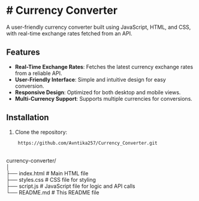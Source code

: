 # # Currency Converter

A user-friendly currency converter built using JavaScript, HTML, and CSS, with real-time exchange rates fetched from an API.

## Features

- **Real-Time Exchange Rates**: Fetches the latest currency exchange rates from a reliable API.
- **User-Friendly Interface**: Simple and intuitive design for easy conversion.
- **Responsive Design**: Optimized for both desktop and mobile views.
- **Multi-Currency Support**: Supports multiple currencies for conversions.

## Installation

1. Clone the repository:
   ```bash
    https://github.com/Avntika257/Currency_Converter.git

  <br>
  currency-converter/ <br>
│<br>
├── index.html         # Main HTML file<br>
├── styles.css         # CSS file for styling<br>
├── script.js          # JavaScript file for logic and API calls<br>
└── README.md          # This README file<br>
